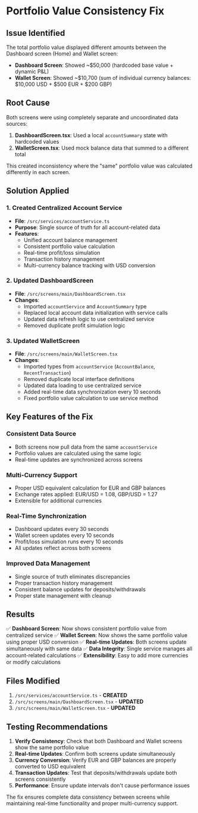 # Portfolio Value Consistency Fix

## Issue Identified
The total portfolio value displayed different amounts between the Dashboard screen (Home) and Wallet screen:

- **Dashboard Screen**: Showed ~$50,000 (hardcoded base value + dynamic P&L)
- **Wallet Screen**: Showed ~$10,700 (sum of individual currency balances: $10,000 USD + $500 EUR + $200 GBP)

## Root Cause
Both screens were using completely separate and uncoordinated data sources:

1. **DashboardScreen.tsx**: Used a local `accountSummary` state with hardcoded values
2. **WalletScreen.tsx**: Used mock balance data that summed to a different total

This created inconsistency where the "same" portfolio value was calculated differently in each screen.

## Solution Applied

### 1. Created Centralized Account Service
- **File**: `/src/services/accountService.ts`
- **Purpose**: Single source of truth for all account-related data
- **Features**:
  - Unified account balance management
  - Consistent portfolio value calculation
  - Real-time profit/loss simulation
  - Transaction history management
  - Multi-currency balance tracking with USD conversion

### 2. Updated DashboardScreen
- **File**: `/src/screens/main/DashboardScreen.tsx`
- **Changes**:
  - Imported `accountService` and `AccountSummary` type
  - Replaced local account data initialization with service calls
  - Updated data refresh logic to use centralized service
  - Removed duplicate profit simulation logic

### 3. Updated WalletScreen
- **File**: `/src/screens/main/WalletScreen.tsx`
- **Changes**:
  - Imported types from `accountService` (`AccountBalance`, `RecentTransaction`)
  - Removed duplicate local interface definitions
  - Updated data loading to use centralized service
  - Added real-time data synchronization every 10 seconds
  - Fixed portfolio value calculation to use service method

## Key Features of the Fix

### Consistent Data Source
- Both screens now pull data from the same `accountService`
- Portfolio values are calculated using the same logic
- Real-time updates are synchronized across screens

### Multi-Currency Support
- Proper USD equivalent calculation for EUR and GBP balances
- Exchange rates applied: EUR/USD = 1.08, GBP/USD = 1.27
- Extensible for additional currencies

### Real-Time Synchronization
- Dashboard updates every 30 seconds
- Wallet screen updates every 10 seconds
- Profit/loss simulation runs every 10 seconds
- All updates reflect across both screens

### Improved Data Management
- Single source of truth eliminates discrepancies
- Proper transaction history management
- Consistent balance updates for deposits/withdrawals
- Proper state management with cleanup

## Results

✅ **Dashboard Screen**: Now shows consistent portfolio value from centralized service
✅ **Wallet Screen**: Now shows the same portfolio value using proper USD conversion
✅ **Real-time Updates**: Both screens update simultaneously with same data
✅ **Data Integrity**: Single service manages all account-related calculations
✅ **Extensibility**: Easy to add more currencies or modify calculations

## Files Modified

1. `/src/services/accountService.ts` - **CREATED**
2. `/src/screens/main/DashboardScreen.tsx` - **UPDATED**
3. `/src/screens/main/WalletScreen.tsx` - **UPDATED**

## Testing Recommendations

1. **Verify Consistency**: Check that both Dashboard and Wallet screens show the same portfolio value
2. **Real-time Updates**: Confirm both screens update simultaneously 
3. **Currency Conversion**: Verify EUR and GBP balances are properly converted to USD equivalent
4. **Transaction Updates**: Test that deposits/withdrawals update both screens consistently
5. **Performance**: Ensure update intervals don't cause performance issues

The fix ensures complete data consistency between screens while maintaining real-time functionality and proper multi-currency support.

